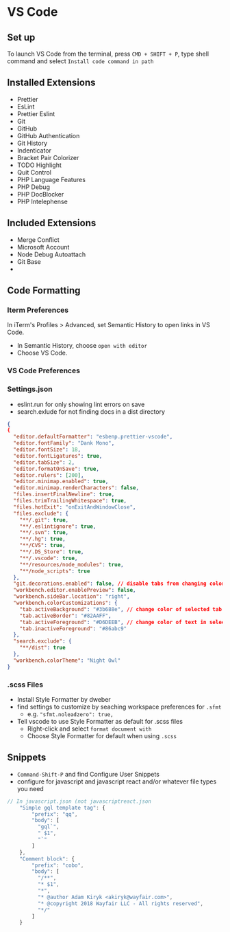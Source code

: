 # VS Code

## Set up 
To launch VS Code from the terminal, press `CMD + SHIFT + P`, type shell command and select `Install code command in path`

## Installed Extensions
- Prettier
- EsLint
- Prettier Eslint
- Git
- GitHub
- GitHub Authentication
- Git History
- Indenticator
- Bracket Pair Colorizer
- TODO Highlight
- Quit Control
- PHP Language Features
- PHP Debug
- PHP DocBlocker
- PHP Intelephense

## Included Extensions
- Merge Conflict
- Microsoft Account
- Node Debug Autoattach
- Git Base
- 

## Code Formatting

### Iterm Preferences
In iTerm's Profiles > Advanced, set Semantic History to open links in VS Code.
* In Semantic History, choose `open with editor`
* Choose VS Code.

### VS Code Preferences


### Settings.json
- eslint.run for only showing lint errors on save
- search.exlude for not finding docs in a dist directory
```json
{
{
  "editor.defaultFormatter": "esbenp.prettier-vscode",
  "editor.fontFamily": "Dank Mono",
  "editor.fontSize": 18,
  "editor.fontLigatures": true,
  "editor.tabSize": 2,
  "editor.formatOnSave": true,
  "editor.rulers": [200],
  "editor.minimap.enabled": true,
  "editor.minimap.renderCharacters": false,
  "files.insertFinalNewline": true,
  "files.trimTrailingWhitespace": true,
  "files.hotExit": "onExitAndWindowClose",
  "files.exclude": {
    "**/.git": true,
    "**/.eslintignore": true,
    "**/.svn": true,
    "**/.hg": true,
    "**/CVS": true,
    "**/.DS_Store": true,
    "**/.vscode": true,
    "**/resources/node_modules": true,
    "**/node_scripts": true
  },
  "git.decorations.enabled": false, // disable tabs from changing color based on git status
  "workbench.editor.enablePreview": false,
  "workbench.sideBar.location": "right",
  "workbench.colorCustomizations": {
    "tab.activeBackground": "#3b688e", // change color of selected tab
    "tab.activeBorder": "#82AAFF",
    "tab.activeForeground": "#D6DEEB", // change color of text in selected tab
    "tab.inactiveForeground": "#86abc9"
  },
  "search.exclude": {
    "**/dist": true
  },
  "workbench.colorTheme": "Night Owl"
}

```

### .scss Files

- Install Style Formatter by dweber
- find settings to customize by seaching workspace preferences for `.sfmt`
    - e.g. `"sfmt.noleadzero": true,`
- Tell vscode to use Style Formatter as default for .scss files
    - Right-click and select `format document with`
    - Choose Style Formatter for default when using `.scss`
    
## Snippets

- `Command-Shift-P` and find Configure User Snippets
- configure for javascript and javascript react and/or whatever file types you need

```js and jsreact
// In javascript.json (not javascriptreact.json
	"Simple gql template tag": {
		"prefix": "qq",
		"body": [
		  "gql`",
		  "	$1",
		  "`"
		]
	},
	"Comment block": {
		"prefix": "cobo",
		"body": [
		  "/**",
		  "* $1",
		  "*",
		  "* @author Adam Kiryk <akiryk@wayfair.com>",
		  "* @copyright 2018 Wayfair LLC - All rights reserved",
		  "*/"
		]
	}
```
